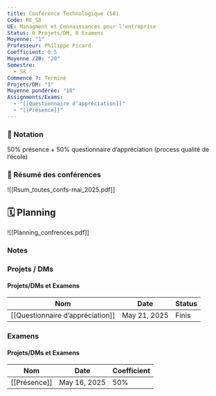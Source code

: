 ```yaml
---
title: Conférence Technologique (S8)
Code: RE_S8
UE: Managment et Connaissances pour l'entreprise
Status: 0 Projets/DM, 0 Examens
Moyenne: "1"
Professeur: Philippe Picard
Coefficient: 0.5
Moyenne /20: "20"
Semestre:
  - S8
Commencé ?: Terminé
Projets/DM: "1"
Moyenne pondérée: "10"
Assignments/Exams:
  - "[[Questionnaire d’appréciation]]"
  - "[[Présence]]"
---
```

### 💯 Notation
50% présence + 50% questionnaire d’appréciation (process qualité de l’école)
### 📝 Résumé des conférences
![[Rsum_toutes_confs-mai_2025.pdf]]

## 🗓️ Planning
![[Planning_confrences.pdf]]

  
  
### Notes
### Projets / DMs
#### Projets/DMs et Examens
|Nom|Date|Status|
|---|---|---|
|[[Questionnaire d’appréciation]]|May 21, 2025|Finis|
  
  
### Examens
#### Projets/DMs et Examens
|Nom|Date|Coefficient|
|---|---|---|
|[[Présence]]|May 16, 2025|50%|